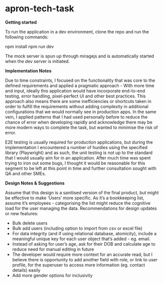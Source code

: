 # apron-tech-task

**Getting started**

To run the application in a dev environment, clone the repo and run the following commands:

npm install
npm run dev

The mock server is spun up through miragejs and is automatically started when the dev server is initiated.


**Implementation Notes**

Due to time constraints, I focused on the functionality that was core to the defined requirements and applied a pragmatic approach - With more time and input, ideally this application would have incorporate end-to-end testing, error handling, pixel-perfect UI and other best practices. This approach also means there are some inefficiencies or shortcuts taken in order to fulfill the requirements without adding complexity in additional configurations that we would normally see in production apps. In the same vein, I applied patterns that I had used personally before to reduce the chance of error when developing rapidly and acknowledge there may be more modern ways to complete the task, but wanted to minimise the risk of error. 

E2E testing is usually required for production applications, but during the implementation I encountered a number of hurdles using the specified library (Playwright) and as such, the unit testing is not up to the standard that I would usually aim for in an application. After much time was spent trying to iron out some bugs, I thought it would be reasonable for this segment to be left at this point in time and further consultation sought with QA and other SMEs.
 
**Design Notes & Suggestions**

Assume that this design is a sanitised version of the final product, but might be effective to make ‘Users’ more specific. As it’s a bookkeeping list, assume it’s employees - categorising the list might reduce the cognitive load for the user managing the data.
Recommendations for design updates or new features:
- Bulk delete users
- Bulk add users (including option to import from csv or excel file)
- For data integrity (and if using relational database, atomicity), include a meaningful unique key for each user object that’s added - eg. email.
- Instead of asking for user’s age, ask for their DOB and calculate age to reduce need for manual editing in future
- The developer would require more context for an accurate read, but I believe there is opportunity to add another field with role, or link to user profile, for the superuser to access more information (eg. contact details) easily
- Add more gender options for inclusivity
